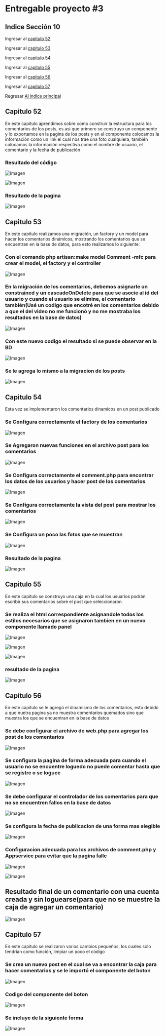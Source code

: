 # Entregable proyecto #3

## Indice Sección 10


 Ingresar al [capitulo 52](#capitulo-52)

 Ingresar al [capitulo 53](#capitulo-53)

 Ingresar al [capitulo 54](#capitulo-54)

 Ingresar al [capitulo 55](#capitulo-55)

 Ingresar al [capitulo 56](#capitulo-56)

 Ingresar al [capitulo 57](#capitulo-57)

 Regresar [Al indice principal](../README.md)



 ## Capitulo 52

 En este capitulo aprendimos sobre como construir la estructura para los comentarios de los posts, es asi que primero se construyo un componente y lo exportamos en la pagina de los posts y en el componente colocamos la información como un link el cual nos trae una foto cualquiera, también colocamos la información respectiva como el nombre de usuario, el comentario y la fecha de publicación

 ### Resultado del código

 ![Imagen](../Section10/images/video52/imagen1.PNG  "Código")

 ![Imagen](../Section10/images/video52/imagen2.PNG  "Código")

 ### Resultado de la pagina

 ![Imagen](../Section10/images/video52/imagen3.PNG  "Pagina")



## Capitulo 53

En este capitulo realizamos una migración, un factory  y un model para hacer los comentarios dinámicos, mostrando los comentarios que se encuentran en la base de datos, para esto realizamos lo siguiente:

### Con el comando php artisan:make model Comment -mfc para crear el model, el factory y el controller

![Imagen](../Section10/images/video53/imagen4.PNG  "Código")

### En la migración de los comentarios, debemos asignarle un constrained y un cascadeOnDelete para que se asocie al id del usuario y cuando el usuario se elimine, el comentario también(Usé un codigo que encotré en los comentarios debido a que el del video no me funcionó y no me mostraba los resultados en la base de datos)

![Imagen](../Section10/images/video53/imagen5.PNG  "Código")

### Con este nuevo codigo el resultado si se puede observar en la BD

![Imagen](../Section10/images/video53/imagen6.PNG  "Código")

### Se le agrega lo mismo a la migracion de los posts

![Imagen](../Section10/images/video53/imagen7.PNG  "Código")



## Capitulo 54

Esta vez se implementaron los comentarios dinamicos en un post publicado

### Se Configura correctamente el factory de los comentarios

![Imagen](../Section10/images/video54/imagen8.PNG  "Código")

### Se Agregaron nuevas funciones en el archivo post para los comentarios

![Imagen](../Section10/images/video54/imagen9.PNG  "Código")

### Se Configura correctamente el comment.php para encontrar los datos de los usuarios y hacer post de los comentarios

![Imagen](../Section10/images/video54/imagen10.PNG  "Código")

### Se Configura correctamente la vista del post para mostrar los comentarios

![Imagen](../Section10/images/video54/imagen11.PNG  "Código")

### Se Configura un poco las fotos que se muestran

![Imagen](../Section10/images/video54/imagen12.PNG  "Código")

### Resultado de la pagina

![Imagen](../Section10/images/video54/imagen13.PNG  "Código")



## Capitulo 55

En este capitulo se construyo una caja en la cual los usuarios podrán escribir sus comentarios sobre el post que seleccionaron

### Se realiza el html correspondiente asignandole todos los estilos necesarios que se asignaron tambien en un nuevo componente llamado panel

![Imagen](../Section10/images/video55/imagen14.PNG  "Código")

![Imagen](../Section10/images/video55/imagen15.PNG  "Código")

![Imagen](../Section10/images/video55/imagen16.PNG  "Código")

### resultado de la pagina

![Imagen](../Section10/images/video55/imagen17.PNG  "pagina")



## Capitulo 56

En este capitulo se le agregó el dinamismo de los comentarios, esto debido a que nuetra pagina ya no muestra comentarios quemados sino que muestra los que se encuentran en la base de datos

### Se debe configurar el archivo de web.php para agregar los post de los comentarios

![Imagen](../Section10/images/video56/imagen18.PNG  "Código")

### Se configura la pagina de forma adecuada para cuando el usuario no se encuentre loguedo no puede comentar hasta que se registre o se loguee

![Imagen](../Section10/images/video56/imagen19.PNG  "Código")

### Se debe configurar el controlador de los comentarios para que no se encuentren fallos en la base de datos

![Imagen](../Section10/images/video56/imagen20.PNG  "Código")

### Se configura la fecha de publicacion de una forma mas elegible

![Imagen](../Section10/images/video56/imagen21.PNG  "Código")

### Configuracion adecuada para los archivos de comment.php y Appservice para evitar que la pagina falle 

![Imagen](../Section10/images/video56/imagen22.PNG  "Código")

![Imagen](../Section10/images/video56/imagen23.PNG  "Código")

## Resultado final de un comentario con una cuenta creada y sin loguearse(para que no se muestre la caja de agregar un comentario)

![Imagen](../Section10/images/video56/imagen24.PNG  "pagina")



## Capitulo 57

En este capitulo se realizaron varios cambios pequeños, los cuales solo tendrían como función, limpiar un poco el código

### Se crea un nuevo post en el cual se va a encontrar la caja para hacer comentarios y se le importó el componente del boton

![Imagen](../Section10/images/video57/imagen25.PNG  "Código")

### Codigo del componente del boton

![Imagen](../Section10/images/video57/imagen26.PNG  "Código")

### Se incluye de la siguiente forma

![Imagen](../Section10/images/video57/imagen27.PNG  "Código")



